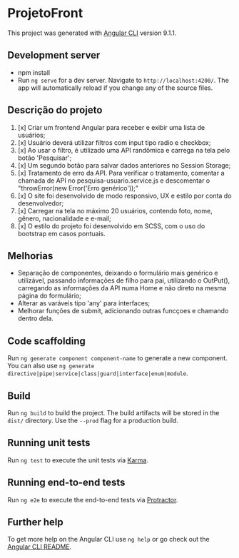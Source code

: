 # ProjetoFront

This project was generated with [Angular CLI](https://github.com/angular/angular-cli) version 9.1.1.

## Development server

- npm install
- Run `ng serve` for a dev server. Navigate to `http://localhost:4200/`. The app will automatically reload if you change any of the source files.

## Descrição do projeto

1. [x] Criar um frontend Angular para receber e exibir uma lista de usuários;
2. [x] Usuário deverá utilizar filtros com input tipo radio e checkbox;
3. [x] Ao usar o filtro, é utilizado uma API randômica e carrega na tela pelo botão 'Pesquisar';
4. [x] Um segundo botão para salvar dados anteriores no Session Storage;
5. [x] Tratamento de erro da API. Para verificar o tratamento, comentar a chamada de API no pesquisa-usuario.service.js e descomentar o "throwError(new Error('Erro genérico'));"
6. [x] O site foi desenvolvido de modo responsivo, UX e estilo por conta do desenvolvedor;
7. [x] Carregar na tela no máximo 20 usuários, contendo foto, nome, gênero, nacionalidade e e-mail;
8. [x] O estilo do projeto foi desenvolvido em SCSS, com o uso do bootstrap em casos pontuais.

## Melhorias

- Separação de componentes, deixando o formulário mais genérico e utilizável, passando informações de filho para pai, utilizando o OutPut(), carregando as informações da API numa Home e não direto na mesma página do formulário;
- Alterar as varáveis tipo 'any' para interfaces;
- Melhorar funções de submit, adicionando outras funcçoes e chamando dentro dela.

## Code scaffolding

Run `ng generate component component-name` to generate a new component. You can also use `ng generate directive|pipe|service|class|guard|interface|enum|module`.

## Build

Run `ng build` to build the project. The build artifacts will be stored in the `dist/` directory. Use the `--prod` flag for a production build.

## Running unit tests

Run `ng test` to execute the unit tests via [Karma](https://karma-runner.github.io).

## Running end-to-end tests

Run `ng e2e` to execute the end-to-end tests via [Protractor](http://www.protractortest.org/).

## Further help

To get more help on the Angular CLI use `ng help` or go check out the [Angular CLI README](https://github.com/angular/angular-cli/blob/master/README.md).
